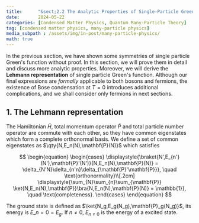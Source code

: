 ```yaml
---
title:      "&sect;2.2 The Analytic Properties of Single-Particle Green's function (fermions)"
date:       2024-05-22
categories: [Condensed Matter Physics, Quantum Many-Particle Theory]
tag: [condensed matter physics, many-particle physics]
media_subpath : /assets/img/in-post/many-particle-physics/
math: true
---
```

In the previous section, we have shown some symmetries of single particle Green's function without proof. In this section, we will prove them in detail and discuss more analytic properties. Moreover, we will derive the **Lehmann representation** of single particle Green's function. Although our final expressions are *formally* applicable to both bosons and fermions, the existence of Bose condensation at $T=0$ introduces additional complications, and we shall consider only fermions in next sections. 

## 1. The Lehmann representation
The Hamiltonian $\hat{H}$, total momentum operator $\hat{P}$ and total particle number operator are commute with each other, so they have common eigenstates which form a complete orthonormal basis. We define a set of common eigenstates as $\qty{N,E_n(N),\mathbf{P}(N)}$ which satisfies

$$
\begin{equation}
\begin{cases}
\displaystyle{\braket{N',E_{n'}(N'),\mathbf{P}'(N')}{N,E_n(N),\mathbf{P}(N)}  = \delta_{N'N}\delta_{n'n}\delta_{\mathbf{P}'\mathbf{P}}}, \quad \text{orthonormality}\\[.2cm]
\displaystyle{\sum_{N}\sum_{n}\sum_{\mathbf{P}} \ket{N,E_n(N),\mathbf{P}}\bra{N,E_n(N),\mathbf{P}(N)} = \mathbb{1}}, \quad \text{completeness}.    
\end{cases}
\end{equation}
$$

The ground state is defined as $\ket{N_g,E_g(N_g),\mathbf{P}_g(N_g)}$, its energy is $E\_{n=0}=E_g$. If $n\neq 0$, $E_{n\neq 0}$ is the energy of a excited state. 